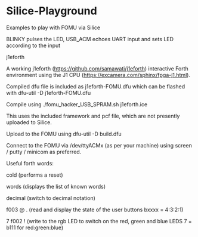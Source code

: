 # Silice-Playground

Examples to play with FOMU via Silice

BLINKY pulses the LED, 
USB_ACM echoes UART input and sets LED according to the input


j1eforth

A working j1eforth (https://github.com/samawati/j1eforth) interactive Forth environment using the J1 CPU (https://excamera.com/sphinx/fpga-j1.html).

Compiled dfu file is included as j1eforth-FOMU.dfu which can be flashed with dfu-util -D j1eforth-FOMU.dfu



Compile using ./fomu_hacker_USB_SPRAM.sh j1eforth.ice

This uses the included framework and pcf file, which are not presently uploaded to Silice.

Upload to the FOMU using dfu-util -D build.dfu

Connect to the FOMU via /dev/ttyACMx (as per your machine) using screen / putty / minicom as preferred.

Useful forth words:

cold (performs a reset)

words (displays the list of known words)

decimal (switch to decimal notation)

f003 @ . (read and display the state of the user buttons bxxxx = 4:3:2:1)

7 f002 ! (write to the rgb LED to switch on the red, green and blue LEDS 7 = b111 for red:green:blue)


